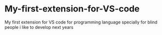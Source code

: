 # My-first-extension-for-VS-code
My first extension for VS code for programming language specially for blind people i like to develop next years
